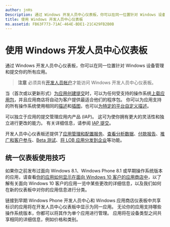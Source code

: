 ```yaml
---
author: jnHs
Description: 通过 Windows 开发人员中心仪表板，你可以在同一位置针对 Windows 设备管理和提交你的所有应用。
title: 使用 Windows 开发人员中心仪表板
ms.assetid: FB63F773-71AC-464E-BDE1-21C429FB2B0B
---
```


# 使用 Windows 开发人员中心仪表板


通过 Windows 开发人员中心仪表板，你可以在同一位置针对 Windows 设备管理和提交你的所有应用。

> **注意** 必须具有[开发人员帐户](http://go.microsoft.com/fwlink/p/?LinkId=615100)才能访问 Windows 开发人员中心仪表板。

当（首次或以更新形式）[为应用创建提交](app-submissions.md)时，可以为任何受支持的操作系统[上载应用包](upload-app-packages.md)，并且应用商店将自动为客户提供最适合他们的程序包。 你可以为应用支持的所有操作系统使用相同的[描述](create-app-descriptions.md)和[插图](app-screenshots-and-images.md)，也可以[为特定的平台自定义描述](create-platform-specific-descriptions.md)。

可以独立于应用的提交管理应用内产品 (IAP)。 这可为使你拥有更大的灵活性和独立进行更改的能力。 有关详细信息，请参阅 [IAP 提交](iap-submissions.md)。

开发人员中心仪表板还提供了[应用管理和配置服务](app-management-and-services.md)、[查看分析数据](analytics.md)、[付款报告](payout-summary.md)、[推广和客户参与](app-promotion-and-customer-engagement.md)、[Beta 测试](beta-testing-and-targeted-distribution.md)、[将 LOB 应用分发到企业](distribute-lob-apps-to-enterprises.md)等功能。

## 统一仪表板使用技巧

如果你之前发布过面向 Windows 8.1、Windows Phone 8.1 或早期操作系统版本的应用，请查看[你的应用如何显示在面向 Windows 10 客户的应用商店中](how-your-app-appears-in-the-store-for-windows-10-customers.md)，以了解有关面向 Windows 10 客户的应用一览中某些更改的详细信息，以及我们如何在新的仪表板中对你的应用信息进行分类。

链接到早期 Windows Phone 开发人员中心和 Windows 应用商店仪表板中共享标识的应用将在开发人员中心仪表板中显示为同一应用。 无论你的应用支持哪些操作系统版本，你都可以将其作为单个应用进行管理。 应用将在设备类型之间共享相同的详细信息，例如价格和类别。

 

 






<!--HONumber=May16_HO2-->


